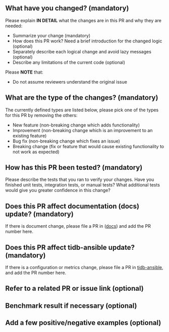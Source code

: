 <!--
Thank you for contributing to TiKV! Please read TiKV's [CONTRIBUTING](https://github.com/tikv/tikv/blob/master/CONTRIBUTING.md) document **BEFORE** filing this PR.
-->

## What have you changed? (mandatory)

Please explain **IN DETAIL** what the changes are in this PR and why they are needed:
- Summarize your change (mandatory)
- How does this PR work? Need a brief introduction for the changed logic (optional)
- Separately describe each logical change and avoid lazy messages (optional)
- Describe any limitations of the current code (optional)

Please **NOTE** that:
- Do not assume reviewers understand the original issue

## What are the type of the changes? (mandatory)

The currently defined types are listed below, please pick one of the types for this PR by removing the others:
- New feature (non-breaking change which adds functionality)
- Improvement (non-breaking change which is an improvement to an existing feature)
- Bug fix (non-breaking change which fixes an issue)
- Breaking change (fix or feature that would cause existing functionality to not work as expected)

## How has this PR been tested? (mandatory)

Please describe the tests that you ran to verify your changes. Have you finished unit tests, integration tests, or manual tests? What additional tests would give you greater confidence in this change?

## Does this PR affect documentation (docs) update? (mandatory)

If there is document change, please file a PR in ([docs](https://github.com/tikv/tikv/tree/master/docs)) and add the PR number here.

## Does this PR affect tidb-ansible update? (mandatory)

If there is a configuration or metrics change, please file a PR in [tidb-ansible](https://github.com/pingcap/tidb-ansible), and add the PR number here.

## Refer to a related PR or issue link (optional)

## Benchmark result if necessary (optional)

## Add a few positive/negative examples (optional)

